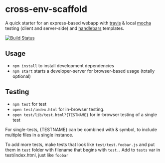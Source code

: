 # cross-env-scaffold

A quick starter for an express-based webapp with [travis](https://secure.travis-ci.org/) & local [mocha](http://visionmedia.github.com/mocha/) testing (client and server-side) and [handlebars](http://handlebarsjs.com/) templates. 

[![Build Status](https://secure.travis-ci.org/konsumer/cross-env-scaffold.png)](http://travis-ci.org/konsumer/cross-env-scaffold)

## Usage

* `npm install` to install development dependencies
* `npm start` starts a developer-server for browser-based usage (totally optional)

## Testing

* `npm test` for test
* `open test/index.html` for in-browser testing.
* `open test/lib/test.html?{TESTNAME}` for in-browser testing of a single test

For single-tests, {TESTNAME} can be combined with & symbol, to include multiple files in a single instance.


To add more tests, make tests that look like `test/test.foobar.js` and put them in `test` folder with filename that begins with `test.`. Add to `tests` var in test/index.html, just like  `foobar`
